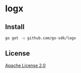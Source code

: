 # logx

## Install

```bash
go get -u github.com/go-sdk/logx
```

## License

[Apache License 2.0](./LICENSE)
